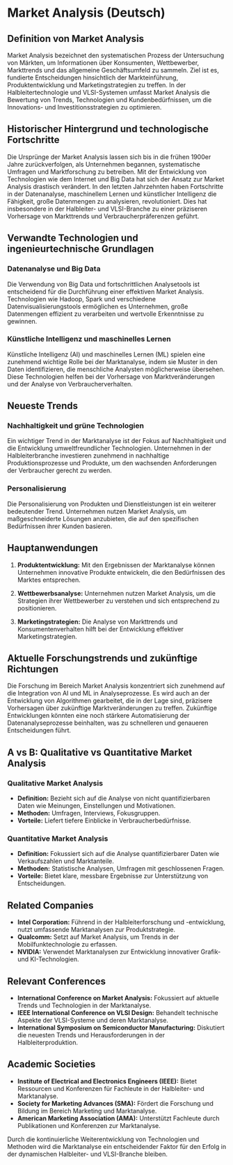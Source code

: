# Market Analysis (Deutsch)

## Definition von Market Analysis

Market Analysis bezeichnet den systematischen Prozess der Untersuchung von Märkten, um Informationen über Konsumenten, Wettbewerber, Markttrends und das allgemeine Geschäftsumfeld zu sammeln. Ziel ist es, fundierte Entscheidungen hinsichtlich der Markteinführung, Produktentwicklung und Marketingstrategien zu treffen. In der Halbleitertechnologie und VLSI-Systemen umfasst Market Analysis die Bewertung von Trends, Technologien und Kundenbedürfnissen, um die Innovations- und Investitionsstrategien zu optimieren.

## Historischer Hintergrund und technologische Fortschritte

Die Ursprünge der Market Analysis lassen sich bis in die frühen 1900er Jahre zurückverfolgen, als Unternehmen begannen, systematische Umfragen und Marktforschung zu betreiben. Mit der Entwicklung von Technologien wie dem Internet und Big Data hat sich der Ansatz zur Market Analysis drastisch verändert. In den letzten Jahrzehnten haben Fortschritte in der Datenanalyse, maschinellem Lernen und künstlicher Intelligenz die Fähigkeit, große Datenmengen zu analysieren, revolutioniert. Dies hat insbesondere in der Halbleiter- und VLSI-Branche zu einer präziseren Vorhersage von Markttrends und Verbraucherpräferenzen geführt.

## Verwandte Technologien und ingenieurtechnische Grundlagen

### Datenanalyse und Big Data

Die Verwendung von Big Data und fortschrittlichen Analysetools ist entscheidend für die Durchführung einer effektiven Market Analysis. Technologien wie Hadoop, Spark und verschiedene Datenvisualisierungstools ermöglichen es Unternehmen, große Datenmengen effizient zu verarbeiten und wertvolle Erkenntnisse zu gewinnen.

### Künstliche Intelligenz und maschinelles Lernen

Künstliche Intelligenz (AI) und maschinelles Lernen (ML) spielen eine zunehmend wichtige Rolle bei der Marktanalyse, indem sie Muster in den Daten identifizieren, die menschliche Analysten möglicherweise übersehen. Diese Technologien helfen bei der Vorhersage von Marktveränderungen und der Analyse von Verbraucherverhalten.

## Neueste Trends

### Nachhaltigkeit und grüne Technologien

Ein wichtiger Trend in der Marktanalyse ist der Fokus auf Nachhaltigkeit und die Entwicklung umweltfreundlicher Technologien. Unternehmen in der Halbleiterbranche investieren zunehmend in nachhaltige Produktionsprozesse und Produkte, um den wachsenden Anforderungen der Verbraucher gerecht zu werden.

### Personalisierung

Die Personalisierung von Produkten und Dienstleistungen ist ein weiterer bedeutender Trend. Unternehmen nutzen Market Analysis, um maßgeschneiderte Lösungen anzubieten, die auf den spezifischen Bedürfnissen ihrer Kunden basieren.

## Hauptanwendungen

1. **Produktentwicklung:** Mit den Ergebnissen der Marktanalyse können Unternehmen innovative Produkte entwickeln, die den Bedürfnissen des Marktes entsprechen.
   
2. **Wettbewerbsanalyse:** Unternehmen nutzen Market Analysis, um die Strategien ihrer Wettbewerber zu verstehen und sich entsprechend zu positionieren.

3. **Marketingstrategien:** Die Analyse von Markttrends und Konsumentenverhalten hilft bei der Entwicklung effektiver Marketingstrategien.

## Aktuelle Forschungstrends und zukünftige Richtungen

Die Forschung im Bereich Market Analysis konzentriert sich zunehmend auf die Integration von AI und ML in Analyseprozesse. Es wird auch an der Entwicklung von Algorithmen gearbeitet, die in der Lage sind, präzisere Vorhersagen über zukünftige Marktveränderungen zu treffen. Zukünftige Entwicklungen könnten eine noch stärkere Automatisierung der Datenanalyseprozesse beinhalten, was zu schnelleren und genaueren Entscheidungen führt.

## A vs B: Qualitative vs Quantitative Market Analysis

### Qualitative Market Analysis

- **Definition:** Bezieht sich auf die Analyse von nicht quantifizierbaren Daten wie Meinungen, Einstellungen und Motivationen.
- **Methoden:** Umfragen, Interviews, Fokusgruppen.
- **Vorteile:** Liefert tiefere Einblicke in Verbraucherbedürfnisse.

### Quantitative Market Analysis

- **Definition:** Fokussiert sich auf die Analyse quantifizierbarer Daten wie Verkaufszahlen und Marktanteile.
- **Methoden:** Statistische Analysen, Umfragen mit geschlossenen Fragen.
- **Vorteile:** Bietet klare, messbare Ergebnisse zur Unterstützung von Entscheidungen.

## Related Companies

- **Intel Corporation:** Führend in der Halbleiterforschung und -entwicklung, nutzt umfassende Marktanalysen zur Produktstrategie.
- **Qualcomm:** Setzt auf Market Analysis, um Trends in der Mobilfunktechnologie zu erfassen.
- **NVIDIA:** Verwendet Marktanalysen zur Entwicklung innovativer Grafik- und KI-Technologien.

## Relevant Conferences

- **International Conference on Market Analysis:** Fokussiert auf aktuelle Trends und Technologien in der Marktanalyse.
- **IEEE International Conference on VLSI Design:** Behandelt technische Aspekte der VLSI-Systeme und deren Marktanalyse.
- **International Symposium on Semiconductor Manufacturing:** Diskutiert die neuesten Trends und Herausforderungen in der Halbleiterproduktion.

## Academic Societies

- **Institute of Electrical and Electronics Engineers (IEEE):** Bietet Ressourcen und Konferenzen für Fachleute in der Halbleiter- und Marktanalyse.
- **Society for Marketing Advances (SMA):** Fördert die Forschung und Bildung im Bereich Marketing und Marktanalyse.
- **American Marketing Association (AMA):** Unterstützt Fachleute durch Publikationen und Konferenzen zur Marktanalyse.

Durch die kontinuierliche Weiterentwicklung von Technologien und Methoden wird die Marktanalyse ein entscheidender Faktor für den Erfolg in der dynamischen Halbleiter- und VLSI-Branche bleiben.